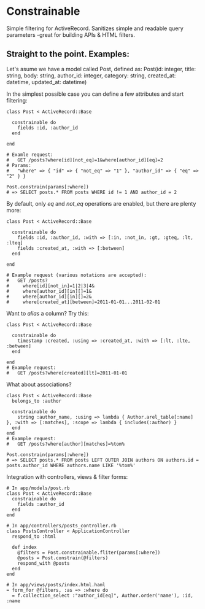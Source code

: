 # Constrainable

Simple filtering for ActiveRecord. Sanitizes simple and readable query parameters -great for building APIs & HTML filters.

## Straight to the point. Examples:

Let's asume we have a model called Post, defined as:
    Post(id: integer, title: string, body: string, author_id: integer, category: string, created_at: datetime, updated_at: datetime)

In the simplest possible case you can define a few attributes and start filtering:

    class Post < ActiveRecord::Base

      constrainable do
        fields :id, :author_id
      end

    end

    # Examle request:
    #   GET /posts?where[id][not_eq]=1&where[author_id][eq]=2
    # Params:
    #   "where" => { "id" => { "not_eq" => "1" }, "author_id" => { "eq" => "2" } }

    Post.constrain(params[:where])
    # => SELECT posts.* FROM posts WHERE id != 1 AND author_id = 2

By default, only *eq* and *not_eq* operations are enabled, but there are plenty more:

    class Post < ActiveRecord::Base

      constrainable do
        fields :id, :author_id, :with => [:in, :not_in, :gt, :gteq, :lt, :lteq]
        fields :created_at, :with => [:between]
      end

    end

    # Example request (various notations are accepted):
    #   GET /posts?
    #     where[id][not_in]=1|2|3|4&
    #     where[author_id][in][]=1&
    #     where[author_id][in][]=2&
    #     where[created_at][between]=2011-01-01...2011-02-01

Want to *alias* a column? Try this:

    class Post < ActiveRecord::Base

      constrainable do
        timestamp :created, :using => :created_at, :with => [:lt, :lte, :between]
      end

    end
    # Example request:
    #   GET /posts?where[created][lt]=2011-01-01

What about associations?

    class Post < ActiveRecord::Base
      belongs_to :author

      constrainable do
        string :author_name, :using => lambda { Author.arel_table[:name] }, :with => [:matches], :scope => lambda { includes(:author) }
      end
    end
    # Example request:
    #   GET /posts?where[author][matches]=%tom%

    Post.constrain(params[:where])
    # => SELECT posts.* FROM posts LEFT OUTER JOIN authors ON authors.id = posts.author_id WHERE authors.name LIKE '%tom%'

Integration with controllers, views & filter forms:

    # In app/models/post.rb
    class Post < ActiveRecord::Base
      constrainable do
        fields :author_id
      end
    end

    # In app/controllers/posts_controller.rb
    class PostsController < ApplicationController
      respond_to :html

      def index
        @filters = Post.constrainable.fliter(params[:where])
        @posts = Post.constrain(@filters)
        respond_with @posts
      end
    end

    # In app/views/posts/index.html.haml
    = form_for @filters, :as => :where do
      = f.collection_select :"author_id[eq]", Author.order('name'), :id, :name
